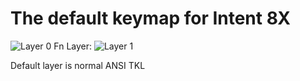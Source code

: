 # The default keymap for Intent 8X

![Layer 0](https://i.imgur.com/k8rck3Q.png)
Fn Layer:
![Layer 1](https://i.imgur.com/QwdcBQO.png)

Default layer is normal ANSI TKL
